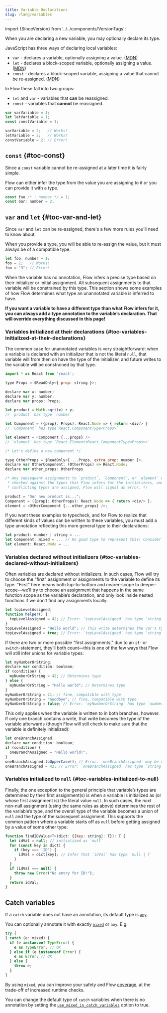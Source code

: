 ```yaml
---
title: Variable Declarations
slug: /lang/variables
---
```


import {SinceVersion} from '../../components/VersionTags';

When you are declaring a new variable, you may optionally declare its type.

JavaScript has three ways of declaring local variables:

- `var` - declares a variable, optionally assigning a value.
  ([MDN](https://developer.mozilla.org/en-US/docs/Web/JavaScript/Reference/Statements/var))
- `let` - declares a block-scoped variable, optionally assigning a value.
  ([MDN](https://developer.mozilla.org/en-US/docs/Web/JavaScript/Reference/Statements/let))
- `const` - declares a block-scoped variable, assigning a value that cannot be re-assigned.
  ([MDN](https://developer.mozilla.org/en-US/docs/Web/JavaScript/Reference/Statements/const))

In Flow these fall into two groups:

- `let` and `var` - variables that **can** be reassigned.
- `const` - variables that **cannot** be reassigned.

```js flow-check
var varVariable = 1;
let letVariable = 1;
const constVariable = 1;

varVariable = 2;   // Works!
letVariable = 2;   // Works!
constVariable = 2; // Error!
```

## `const` {#toc-const}

Since a `const` variable cannot be re-assigned at a later time it is fairly
simple.

Flow can either infer the type from the value you are assigning to it or you
can provide it with a type.

```js flow-check
const foo /* : number */ = 1;
const bar: number = 2;
```

## `var` and `let` <SinceVersion version="0.186" /> {#toc-var-and-let}
Since `var` and `let` can be re-assigned, there's a few more rules you'll need
to know about.

When you provide a type, you will be able to re-assign the value, but it must
always be of a compatible type.

```js flow-check
let foo: number = 1;
foo = 2;   // Works!
foo = "3"; // Error!
```

When the variable has no annotation, Flow infers a precise type based on
 their initializer or initial assignment. All subsequent assignments
to that variable will be constrained by this type. This section shows some examples
of how Flow determines what type an unannotated variable is inferred to have.


**If you want a variable to have a different type than what Flow infers for it,
you can always add a type annotation to the variable’s declaration. That will
override everything discussed in this page!**

### Variables initialized at their declarations {#toc-variables-initialized-at-their-declarations}

The common case  for unannotated variables is very straightforward: when a
variable is declared with an initializer that is not the literal `null`, that
variable will from then on have the type of the initializer, and future writes
to the variable will be constrained by that type.

```js flow-check
import * as React from 'react';

type Props = $ReadOnly<{ prop: string }>;

declare var x: number;
declare var y: number;
declare var props: Props;

let product = Math.sqrt(x) + y;
// `product` has type `number`

let Component = ({prop}: Props): React.Node => { return <div/> }
// `Component` has type`React.ComponentType<Props>`

let element = <Component {...props} />
// `element` has type `React.Element<React.ComponentType<Props>>`

/* Let's define a new component */

type OtherProps = $ReadOnly<{ ...Props, extra_prop: number }>;
declare var OtherComponent: (OtherProps) => React.Node;
declare var other_props: OtherProps

/* Any subsequent assignments to `product`, `Component`, or `element` will be
 * checked against the types that Flow infers for the initializers, and if
 * conflicting types are assigned, Flow will signal an error. */

product = "Our new product is...";
Component = ({prop}: OtherProps): React.Node => { return <div/> };
element = <OtherComponent {...other_props} />;
```

If you want these examples to typecheck, and for Flow to realize that different
kinds of values can be written to these variables, you must add a type
annotation reflecting this more general type to their declarations:
```js
let product: number | string = ...
let Component: mixed = ... // No good type to represent this! Consider restructuring
let element: React.Node = ...
```
### Variables declared without initializers {#toc-variables-declared-without-initializers}

Often variables are declared without initializers. In such cases, Flow will try
to choose the "first" assignment or assignments to the variable to define its
type. "First" here means both top-to-bottom and nearer-scope to
deeper-scope—we’ll try to choose an assignment that happens in the same function
scope as the variable’s declaration, and only look inside nested functions if we
don’t find any assignments locally:
```js flow-check
let topLevelAssigned;
function helper() {
  topLevelAssigned = 42; // Error: `topLevelAssigned` has type `string`
}
topLevelAssigned = "Hello world"; // This write determines the var's type
topLevelAssigned = true; // Error: `topLevelAssigned` has type `string`
```
If there are two or more possible "first assignments," due to an `if`- or
`switch`-statement, they’ll both count—this is one of the few ways that Flow
will still infer unions for variable types:
```js flow-check
let myNumberOrString;
declare var condition: boolean;
if (condition) {
  myNumberOrString = 42; // Determines type
} else {
  myNumberOrString = "Hello world"; // Determines type
}
myNumberOrString = 21; // fine, compatible with type
myNumberOrString = "Goodbye"; // fine, compatible with type
myNumberOrString = false; // Error: `myNumberOrString` has type `number | string`
```
This only applies when the variable is written to in both branches, however. If
only one branch contains a write, that write becomes the type of the variable
afterwards (though Flow will still check to make sure that the variable is
definitely initialized):

```js flow-check
let oneBranchAssigned;
declare var condition: boolean;
if (condition) {
  oneBranchAssigned = "Hello world!";
}
oneBranchAssigned.toUpperCase(); // Error: `oneBranchAssigned` may be uninitialized
oneBranchAssigned = 42; // Error: `oneBranchAssigned` has type `string`
```
### Variables initialized to `null` {#toc-variables-initialized-to-null}

Finally, the one exception to the general principle that variable’s types are
determined by their first assignment(s) is when a variable is initialized as (or
whose first assignment is) the literal value `null`. In such cases, the *next*
non-null assignment (using the same rules as above) determines the rest of the
variable’s type, and the overall type of the variable becomes a union of `null`
and the type of the subsequent assignment. This supports the common pattern
where a variable starts off as `null` before getting assigned by a value of some
other type:
```js flow-check
function findIDValue<T>(dict: {[key: string]: T}): T {
  let idVal = null; // initialized as `null`
  for (const key in dict) {
    if (key === 'ID') {
      idVal = dict[key]; // Infer that `idVal` has type `null | T`
    }
  }
  if (idVal === null) {
    throw new Error("No entry for ID!");
  }
  return idVal;
}
```

## Catch variables <SinceVersion version="0.197" />
If a `catch` variable does not have an annotation, its default type is [`any`](../../types/any).

You can optionally annotate it with exactly [`mixed`](../../types/mixed) or `any`. E.g.

```js flow-check
try {
} catch (e: mixed) {
  if (e instanceof TypeError) {
    e as TypeError; // OK
  } else if (e instanceof Error) {
    e as Error; // OK
  } else {
    throw e;
  }
}
```

By using `mixed`, you can improve your safety and Flow [coverage](../../cli/coverage/),
at the trade-off of increased runtime checks.

You can change the default type of `catch` variables when there is no annotation by setting the [`use_mixed_in_catch_variables`](../../config/options/#toc-use-mixed-in-catch-variables) option to true.
